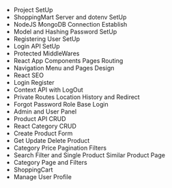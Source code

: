 

- Project SetUp
- ShoppingMart Server and dotenv SetUp
- NodeJS MongoDB Connection Establish
- Model and Hashing Password SetUp
- Registering User SetUp
- Login API SetUp
- Protected MiddleWares 
- React App Components Pages Routing
- Navigation Menu and Pages Design
- React SEO 
- Login Register 
- Context API with LogOut
- Private Routes Location History and Redirect
- Forgot Password Role Base Login 
- Admin and User Panel
- Product API CRUD 
- React Category CRUD
- Create Product Form
- Get Update Delete Product
- Category Price Pagination Filters
- Search Filter and Single Product Similar Product Page
- Category Page and Filters 
- ShoppingCart 
- Manage User Profile


